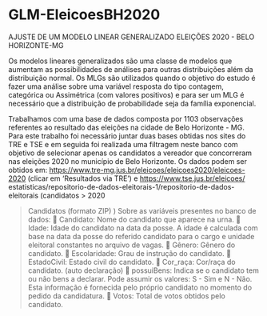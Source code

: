 # GLM-EleicoesBH2020
 AJUSTE DE UM MODELO LINEAR GENERALIZADO ELEIÇÕES 2020 - BELO HORIZONTE-MG

Os modelos lineares generalizados são uma classe de modelos que aumentam as
possibilidades de análises para outras distribuições além da distribuição normal. Os MLGs são
utilizados quando o objetivo do estudo é fazer uma análise sobre uma variável resposta do tipo
contagem, categórica ou Assimétrica (com valores positivos) e para ser um MLG é necessário
que a distribuição de probabilidade seja da família exponencial.

Trabalhamos com uma base de dados composta por 1103 observações referentes ao
resultado das eleições na cidade de Belo Horizonte - MG. Para este trabalho foi necessário
juntar duas bases obtidas nos sites do TRE e TSE e em seguida foi realizada uma filtragem neste
banco com objetivo de selecionar apenas os candidatos a vereador que concorreram nas eleições
2020 no município de Belo Horizonte.
Os dados podem ser obtidos em: https://www.tre-mg.jus.br/eleicoes/eleicoes2020/eleicoes-2020 (clicar em ‘Resultados via TRE’) e https://www.tse.jus.br/eleicoes/
estatisticas/repositorio-de-dados-eleitorais-1/repositorio-de-dados-eleitorais (candidatos > 2020
> Candidatos (formato ZIP) )
Sobre as variáveis presentes no banco de dados:
 Candidato: Nome do candidato que aparece na urna.
 Idade: Idade do candidato na data da posse. A idade é calculada com base na data da posse
do referido candidato para o cargo e unidade eleitoral constantes no arquivo de vagas.
 Gênero: Gênero do candidato.
 Escolaridade: Grau de instrução do candidato.
 EstadoCivil: Estado civil do candidato.
 Cor_raça: Cor/raça do candidato. (auto declaração)
 possuiBens: Indica se o candidato tem ou não bens a declarar. Pode assumir os valores: S -
Sim e N - Não. Esta informação é fornecida pelo próprio candidato no momento do pedido
da candidatura.
 Votos: Total de votos obtidos pelo candidato.